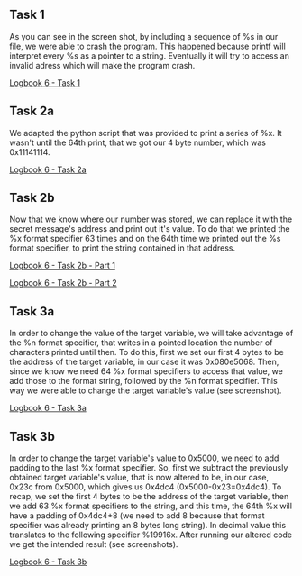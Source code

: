 ## Task 1

As you can see in the screen shot, by including a sequence of %s in our file, we were able to crash the program. This happened because printf will interpret every %s as a pointer to a string. Eventually it will try to access an invalid adress which will make the program crash.

[Logbook 6 - Task 1](/screenshots/logbook6-task1.png)

## Task 2a

We adapted the python script that was provided to print a series of %x. It wasn't until the 64th print, that we got our 4 byte number, which was 0x11141114.

[Logbook 6 - Task 2a](/screenshots/logbook6-task2a.png)

## Task 2b

Now that we know where our number was stored, we can replace it with the secret message's address and print out it's value. To do that we printed the %x format specifier 63 times and on the 64th time we printed out the %s format specifier, to print the string contained in that address.

[Logbook 6 - Task 2b - Part 1](/screenshots/logbook6-task2b-1.png)

[Logbook 6 - Task 2b - Part 2](/screenshots/logbook6-task2b-1.png)

## Task 3a

In order to change the value of the target variable, we will take advantage of the %n format specifier, that writes in a pointed location the number of characters printed until then. To do this, first we set our first 4 bytes to be the address of the target variable, in our case it was 0x080e5068. Then, since we know we need 64 %x format specifiers to access that value, we add those to the format string, followed by the %n format specifier. This way we were able to change the target variable's value (see screenshot).

[Logbook 6 - Task 3a](/screenshots/logbook6-task3a.png)

## Task 3b

In order to change the target variable's value to 0x5000, we need to add padding to the last %x format specifier. So, first we subtract the previously obtained target variable's value, that is now altered to be, in our case, 0x23c from 0x5000, which gives us 0x4dc4 (0x5000-0x23=0x4dc4). To recap, we set the first 4 bytes to be the address of the target variable, then we add 63 %x format specifiers to the string, and this time, the 64th %x will have a padding of 0x4dc4+8 (we need to add 8 because that format specifier was already printing an 8 bytes long string). In decimal value this translates to the following specifier %19916x. After running our altered code we get the intended result (see screenshots).

[Logbook 6 - Task 3b](/screenshots/logbook6-task3b.png)
